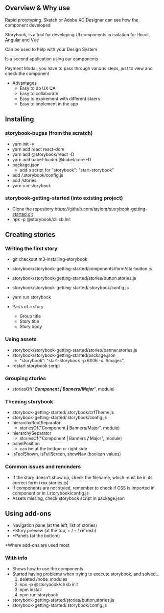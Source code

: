 ## Overview & Why use

Rapid prototyping, Sketch or Adobe XD
Designer can see how the component developed

Storybook, is a tool for developing UI components in isolation for React, Angular and Vue

Can be used to help with your Design System

Is a second application using our components

Payment Modal, you have to pass through various steps, just to view and check the component

- Advantages
    - Easy to do UX QA
    - Easy to collaborate
    - Easy to expirement with different staers
    - Easy to implement in the app

## Installing

### storybook-bugas (from the scratch)

- yarn init -y
- yarn add react react-dom
- yarn add @storybook/react -D
- yarn add babel-loader @babel/core -D
- package.json
    - add a script for "storybook": "start-storybook"
- add /.storybook/config.js
- add /stories
- yarn run storybook

### storybook-getting-started (into existing project)

- Clone the repository https://github.com/taylonr/storybook-getting-started.git
- npx -p @storybook/cli sb init

## Creating stories

### Writing the first story

- git checkout m3-installing-storybook
- storybook/storybook-getting-started/components/form/cta-button.js
- storybook/storybook-getting-started/stories/button.stories.js
- storybook/storybook-getting-started/.storybook/config.js
- yarn run storybook

- Parts of a story
    - Group title
    - Story title
    - Story body

### Using assets

- storybook/storybook-getting-started/stories/banner.stories.js
- storybook/storybook-getting-started/package.json
    - "storybook": "start-storybook -p 6006 -s ./Images",
- restart storybook script

### Grouping stories

- storiesOf("***Component | Banners/Major***", module)

### Theming storybook

- storybook-getting-started/.storybook/crfTheme.js
- storybook-getting-started/.storybook/config.js
- hierarchyRootSeparator
    - storiesOf("Component ***|*** Banners/Major", module)
- hierarchySeparator
    - storiesOf("Component | Banners ***/*** Major", module)
- panelPosition
    - can be at the bottom or right side
- isToolShown, isFullScreen, showNav (boolean values)

### Common issues and reminders

- If the story doesn't show up, check the filename, which must be in its correct form (xxx.stories.js)
- If components are not styled, remember to check if CSS is imported in component or in /.storybook/config.js
- Assets missing, check storybook script in package.json

## Using add-ons

- Navigation pane (at the left, list of stories)
- *Story preview (at the top, + / - / refresh)
- *Panels (at the bottom)

\*Where add-ons are used most

### With info

- Shows how to use the components
- Started having problems when trying to execute storybook, and solved...
    1. deleted /node_modules
    2. npx -p @storybook/cli sb init
    3. npm install
    4. npm run storybook
- storybook-getting-started/stories/button.stories.js
- storybook-getting-started/.storybook/config.js